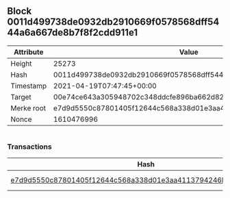 ## Block 0011d499738de0932db2910669f0578568dff5444a6a667de8b7f8f2cdd911e1

Attribute | Value
--- | ---
Height | 25273
Hash | 0011d499738de0932db2910669f0578568dff5444a6a667de8b7f8f2cdd911e1
Timestamp | 2021-04-19T07:47:45+00:00
Target | 00e74ce643a305948702c348ddcfe896ba662d82c1a228faf4ad12250f07334e
Merke root | e7d9d5550c87801405f12644c568a338d01e3aa4113794246baf261e2b9afe7c
Nonce | 1610476996

```

```

### Transactions

Hash | Amount
--- | ---
[e7d9d5550c87801405f12644c568a338d01e3aa4113794246baf261e2b9afe7c](e7d9d5550c87801405f12644c568a338d01e3aa4113794246baf261e2b9afe7c.md) | 10.00000000 SKEPTI 

